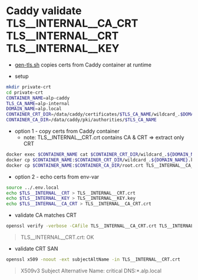 # Caddy validate TLS__INTERNAL__CA_CRT TLS__INTERNAL__CRT TLS__INTERNAL__KEY
- [gen-tls.sh](../../../scripts/gen-tls.sh) copies certs from Caddy container at runtime

- setup
```bash
mkdir private-crt
cd private-crt
CONTAINER_NAME=alp-caddy
TLS_CA_NAME=alp-internal
DOMAIN_NAME=alp.local
CONTAINER_CRT_DIR=/data/caddy/certificates/$TLS_CA_NAME/wildcard_.$DOMAIN_NAME
CONTAINER_CA_DIR=/data/caddy/pki/authorities/$TLS_CA_NAME
```
- option 1 - copy certs from Caddy container
  - note: TLS__INTERNAL__CRT.crt contains CA & CRT => extract only CRT
```bash
docker exec $CONTAINER_NAME cat $CONTAINER_CRT_DIR/wildcard_.${DOMAIN_NAME}.crt | head -n 12 | awk '/-----BEGIN CERTIFICATE-----/,/-----END CERTIFICATE-----/' > TLS__INTERNAL__CRT.crt
docker cp $CONTAINER_NAME:$CONTAINER_CRT_DIR/wildcard_.${DOMAIN_NAME}.key TLS__INTERNAL__KEY.key
docker cp $CONTAINER_NAME:$CONTAINER_CA_DIR/root.crt TLS__INTERNAL__CA_CRT.crt
```
- option 2 - echo certs from env-var
```bash
source ../.env.local
echo $TLS__INTERNAL__CRT > TLS__INTERNAL__CRT.crt
echo $TLS__INTERNAL__KEY > TLS__INTERNAL__KEY.key
echo $TLS__INTERNAL__CA_CRT > TLS__INTERNAL__CA_CRT.crt
```
- validate CA matches CRT
```bash
openssl verify -verbose -CAfile TLS__INTERNAL__CA_CRT.crt TLS__INTERNAL__CRT.crt
```
> TLS__INTERNAL__CRT.crt: OK
- validate CRT SAN
```bash
openssl x509 -noout -ext subjectAltName -in TLS__INTERNAL__CRT.crt
```
> X509v3 Subject Alternative Name: critical
>   DNS:*.alp.local